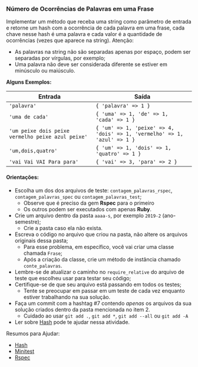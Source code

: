 ### Número de Ocorrências de Palavras em uma Frase

Implementar um método que receba uma string como parâmetro de entrada e retorne um hash com a ocorrência de cada palavra em uma frase, cada chave nesse hash é uma palavra e cada valor é a quantidade de ocorrências (vezes que aparece na string).  Atenção:

- As palavras na string não são separadas apenas por espaço, podem ser separadas por vírgulas, por exemplo;
- Uma palavra não deve ser considerada diferente se estiver em minúsculo ou maiúsculo.

**Alguns Exemplos:**

Entrada | Saída
------------ | -------------
`'palavra'` | `{ 'palavra' => 1 }`
`'uma de cada'` | `{ 'uma' => 1, 'de' => 1, 'cada' => 1 }`
`'um peixe dois peixe vermelho peixe azul peixe'` | `{ 'um' => 1, 'peixe' => 4, 'dois' => 1, 'vermelho' => 1, 'azul' => 1 }`
`'um,dois,quatro'` | `{ 'um' => 1, 'dois' => 1, 'quatro' => 1 }`
`'vai Vai VAI Para para'` | `{ 'vai' => 3, 'para' => 2 }`

#### Orientações:

- Escolha um dos dos arquivos de teste: `contagem_palavras_rspec`, `contagem_palavras_spec` ou `contagem_palavras_test`;
  - Observe que é preciso da gem **Rspec** para o primeiro
  - Os outros podem ser executados com apenas **Ruby**.
- Crie um arquivo dentro da pasta `aaaa-s`, por exemplo `2019-2` (ano-semestre);
  - Crie a pasta caso ela não exista.
- Escreva o código no arquivo que criou na pasta, não altere os arquivos originais dessa pasta;
  - Para esse problema, em específico, você vai criar uma classe chamada `Frase`;
  - Após a criação da classe, crie um método de instância chamado `conte_palavras`.
- Lembre-se de atualizar o caminho no `require_relative` do arquivo de teste que escolheu usar para testar seu código;
- Certifique-se de que seu arquivo está passando em todos os testes;
  - Tente se preocupar em passar em um teste de cada vez enquanto estiver trabalhando na sua solução.
- Faça um commit com a hashtag #7 contendo *apenas* os arquivos da sua solução criados dentro da pasta mencionada no item 2.
  - Cuidado ao usar `git add .`, `git add *`, `git add --all` ou `git add -A`
- Ler sobre [Hash](https://docs.ruby-lang.org/en/2.3.0/Hash.html) pode te ajudar nessa atividade.

Resumos para Ajudar:
- [Hash](https://docs.ruby-lang.org/en/2.3.0/Hash.html)
- [Minitest](https://gist.github.com/elissonmichael/6d2396a8c3a86697bb947724919d973a)
- [Rspec](https://gist.github.com/elissonmichael/455c7fa6f25f4cff6e493cd0f40135ea)
